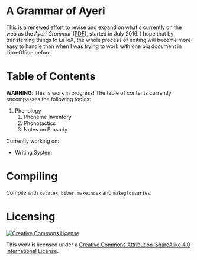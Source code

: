 A Grammar of Ayeri
==================

This is a renewed effort to revise and expand on what's currently on the web as the *Ayeri Grammar* ([PDF](https://dl.dropboxusercontent.com/u/8026017/Ayeri%20grammar/grammar.pdf)), started in July 2016. I hope that by transferring things to LaTeX, the whole process of editing will become more easy to handle than when I was trying to work with one big document in LibreOffice before.

Table of Contents
=================

**WARNING**: This is work in progress! The table of contents currently encompasses the following topics:

1. Phonology
   1. Phoneme Inventory
   2. Phonotactics
   3. Notes on Prosody

Currently working on:

* Writing System

Compiling
=========

Compile with `xelatex`, `biber`, `makeindex` and `makeglossaries`.

Licensing
=========

[![Creative Commons License](https://i.creativecommons.org/l/by-sa/4.0/88x31.png)](http://creativecommons.org/licenses/by-sa/4.0/)

This work is licensed under a [Creative Commons Attribution-ShareAlike 4.0 International License](http://creativecommons.org/licenses/by-sa/4.0/).